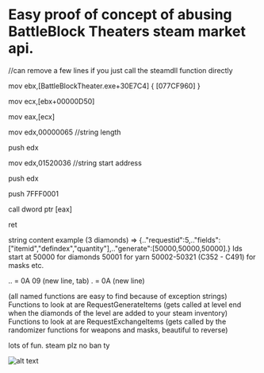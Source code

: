 # Easy proof of concept of abusing BattleBlock Theaters steam market api.

//can remove a few lines if you just call the steamdll function directly

mov ebx,[BattleBlockTheater.exe+30E7C4] { [077CF960] }

mov ecx,[ebx+00000D50]

mov eax,[ecx]

mov edx,00000065 //string length

push edx

mov edx,01520036 //string start address

push edx

push 7FFF0001

call dword ptr [eax]

ret

string content example (3 diamonds) => {.."requestid":5,.."fields":["itemid","defindex","quantity"],.."generate":[50000,50000,50000].} 
Ids start at 
50000 for diamonds
50001 for yarn
50002-50321 (C352 - C491) for masks
etc.

.. = 0A 09 (new line, tab)
. = 0A (new line)

(all named functions are easy to find because of exception strings)
Functions to look at are RequestGenerateItems (gets called at level end when the diamonds of the level are added to your steam inventory)
Functions to look at are RequestExchangeItems (gets called by the randomizer functions for weapons and masks, beautiful to reverse)

lots of fun. steam plz no ban ty

![alt text](https://i.imgur.com/8LUGHKu.png)
